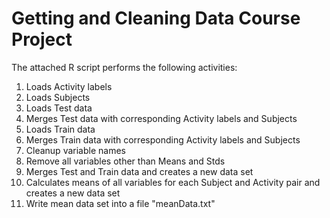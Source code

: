 # Getting and Cleaning Data Course Project

The attached R script performs the following activities:

1. Loads Activity labels
2. Loads Subjects
3. Loads Test data
4. Merges Test data with corresponding Activity labels and Subjects
5. Loads Train data
6. Merges Train data with corresponding Activity labels and Subjects
7. Cleanup variable names
8. Remove all variables other than Means and Stds
9. Merges Test and Train data and creates a new data set
10. Calculates means of all variables for each Subject and Activity pair and creates a new data set
11. Write mean data set into a file "meanData.txt"